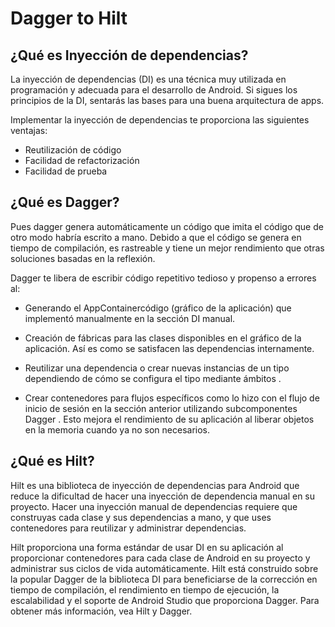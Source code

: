 Dagger to Hilt
================================

## ¿Qué es Inyección de dependencias?
La inyección de dependencias (DI) es una técnica muy utilizada en programación y adecuada para el desarrollo de Android. Si sigues los principios de la DI, sentarás las bases para una buena arquitectura de apps.

Implementar la inyección de dependencias te proporciona las siguientes ventajas:

- Reutilización de código
- Facilidad de refactorización
- Facilidad de prueba


## ¿Qué es Dagger?
Pues dagger genera automáticamente un código que imita el código que de otro modo habría escrito a mano. Debido a que el código se genera en tiempo de compilación, es rastreable y tiene un mejor rendimiento que otras soluciones basadas en la reflexión.

Dagger te libera de escribir código repetitivo tedioso y propenso a errores al:

- Generando el AppContainercódigo (gráfico de la aplicación) que implementó manualmente en la sección DI manual.

- Creación de fábricas para las clases disponibles en el gráfico de la aplicación. Así es como se satisfacen las dependencias internamente.

- Reutilizar una dependencia o crear nuevas instancias de un tipo dependiendo de cómo se configura el tipo mediante ámbitos .

- Crear contenedores para flujos específicos como lo hizo con el flujo de inicio de sesión en la sección anterior utilizando subcomponentes Dagger . Esto mejora el rendimiento de su aplicación al liberar objetos en la memoria cuando ya no son necesarios.

## ¿Qué es Hilt?
Hilt es una biblioteca de inyección de dependencias para Android que reduce la dificultad de hacer una inyección de dependencia manual en su proyecto. Hacer una inyección manual de dependencias requiere que construyas cada clase y sus dependencias a mano, y que uses contenedores para reutilizar y administrar dependencias.

Hilt proporciona una forma estándar de usar DI en su aplicación al proporcionar contenedores para cada clase de Android en su proyecto y administrar sus ciclos de vida automáticamente. Hilt está construido sobre la popular Dagger de la biblioteca DI para beneficiarse de la corrección en tiempo de compilación, el rendimiento en tiempo de ejecución, la escalabilidad y el soporte de Android Studio que proporciona Dagger. Para obtener más información, vea Hilt y Dagger.
